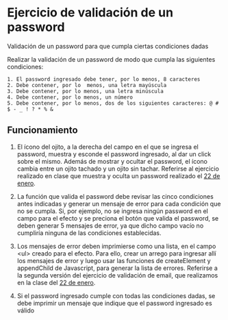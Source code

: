 # Ejercicio de validación de un password
Validación de un password para que cumpla ciertas condiciones dadas
 
Realizar la validación de un password de modo que cumpla las siguientes condiciones:

	1. El password ingresado debe tener, por lo menos, 8 caracteres
	2. Debe contener, por lo  menos, una letra mayúscula
	3. Debe contener, por lo menos, una letra minúscula
	4. Debe contener, por lo menos, un número
	5. Debe contener, por lo menos, dos de los siguientes caracteres: @ # $ - _ ! ? * % &

## Funcionamiento
1. El ícono del ojito, a la derecha del campo en el que se ingresa el password, muestra y esconde el password ingresado, al dar un click sobre el mismo.  Además de mostrar y ocultar el password, el ícono cambia entre un ojito tachado y un ojito sin tachar. Referirse al ejercicio realizado en clase que muestra y oculta un password realizado el <a href="http://www.dis.uia.mx/profesores/juanfdonoso/spring2020/dci3/clases/enero22.zip">22 de enero</a>.

2. La función que valida el password debe revisar las cinco condiciones antes indicadas y generar un mensaje de error para cada condición que no se cumpla.  Si, por ejemplo, no se ingresa ningún password en el campo para el efecto y se preciona el botón que valida el password, se deben generar 5 mensajes de error, ya que dicho campo vacío no cumpliría ninguna de las condiciones establecidas.

3. Los mensajes de error deben imprimierse como una lista, en el campo &lt;ul&gt; creado para el efecto.  Para ello, crear un arrego para ingresar allí los mensajes de error y luego usar las funciones de createElement y appendChild de Javascript, para generar la lista de errores.  Referirse a la segunda versión del ejercicio de validación de email, que realizamos en la clase del <a href="http://www.dis.uia.mx/profesores/juanfdonoso/spring2020/dci3/clases/enero22.zip">22 de enero</a>.

4. Si el password ingresado cumple con todas las condiciones dadas, se debe imprimir un mensaje que indique que el password ingresado es válido
 
 
